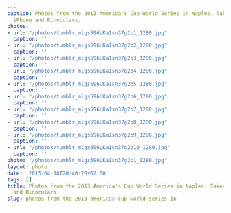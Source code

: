 ```yaml
---
caption: Photos from the 2013 America's Cup World Series in Naples. Taken with an
  iPhone and Binoculars.
photos:
- url: "/photos/tumblr_mlgs596LKa1sn37g2o1_1280.jpg"
  caption: ''
- url: "/photos/tumblr_mlgs596LKa1sn37g2o2_1280.jpg"
  caption: ''
- url: "/photos/tumblr_mlgs596LKa1sn37g2o3_1280.jpg"
  caption: ''
- url: "/photos/tumblr_mlgs596LKa1sn37g2o4_1280.jpg"
  caption: ''
- url: "/photos/tumblr_mlgs596LKa1sn37g2o5_1280.jpg"
  caption: ''
- url: "/photos/tumblr_mlgs596LKa1sn37g2o6_1280.jpg"
  caption: ''
- url: "/photos/tumblr_mlgs596LKa1sn37g2o7_1280.jpg"
  caption: ''
- url: "/photos/tumblr_mlgs596LKa1sn37g2o8_1280.jpg"
  caption: ''
- url: "/photos/tumblr_mlgs596LKa1sn37g2o9_1280.jpg"
  caption: ''
- url: "/photos/tumblr_mlgs596LKa1sn37g2o10_1280.jpg"
  caption: ''
photo: "/photos/tumblr_mlgs596LKa1sn37g2o1_1280.jpg"
layout: photo
date: '2013-04-18T20:46:20+02:00'
tags: []
title: Photos from the 2013 America's Cup World Series in Naples. Taken with an iPhone
  and Binoculars.
slug: photos-from-the-2013-americas-cup-world-series-in
---
```

